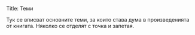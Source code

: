 Title: Теми

Тук се вписват основните теми, за които става дума в произведенията от книгата. Няколко се отделят с точка и запетая.
